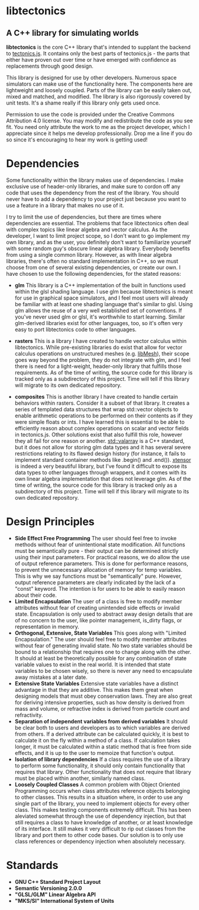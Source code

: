 # libtectonics
## A C++ library for simulating worlds

**libtectonics** is the core C++ library that's intended to supplant the backend to [tectonics.js](http://davidson16807.github.io/tectonics.js/). It contains only the best parts of tectonics.js - the parts that either have proven out over time or have emerged with confidence as replacements through good design. 

This library is designed for use by other developers. Numerous space simulators can make use of the functionality here. The components here are lightweight and loosely coupled. Parts of the library can be easily taken out, mixed and matched, and modified. The library is also rigorously covered by unit tests. It's a shame really if this library only gets used once. 

Permission to use the code is provided under the Creative Commons Attribution 4.0 license. You may modify and redistribute the code as you see fit. You need only attribute the work to me as the project developer, which I appreciate since it helps me develop professionally. Drop me a line if you do so since it's encouraging to hear my work is getting used! 

# Dependencies
Some functionality within the library makes use of dependencies. I make exclusive use of header-only libraries, and make sure to cordon off any code that uses the dependency from the rest of the library. You should never have to add a dependency to your project just because you want to use a feature in a library that makes no use of it.

I try to limit the use of dependencies, but there are times where dependencies are essential. The problems that face libtectonics often deal with complex topics like linear algebra and vector calculus. As the developer, I want to limit project scope, so I don't want to go implement my own library, and as the user, you definitely don't want to familiarize yourself with some random guy's obscure linear algebra library. Everybody benefits from using a single common library. However, as with linear algebra libraries, there's often no standard implementation in C++, so we must choose from one of several existing dependencies, or create our own. I have chosen to use the following dependencies, for the stated reasons:

* **glm** This library is a C++ implementation of the built in functions used within the glsl shading language. I use glm because libtectonics is meant for use in graphical space simulators, and I feel most users will already be familiar with at least one shading language that's similar to glsl. Using glm allows the reuse of a very well established set of conventions. If you've never used glm or glsl, it's worthwhile to start learning. Similar glm-derived libraries exist for other languages, too, so it's often very easy to port libtectonics code to other languages. 

* **rasters** This is a library I have created to handle vector calculus within libtectonics. While pre-existing libraries do exist that allow for vector calculus operations on unstructured meshes (e.g. [libMesh](https://libmesh.github.io/externalsoftware.html)), their scope goes way beyond the problem, they do not integrate with glm, and I feel there is need for a light-weight, header-only library that fulfills those requirements. As of the time of writing, the source code for this library is tracked only as a subdirectory of this project. Time will tell if this library will migrate to its own dedicated repository.

* **composites** This is another library I have created to handle certain behaviors within rasters. Consider it a subset of that library. It creates a series of templated data structures that wrap std::vector objects to enable arithmetic operations to be performed on their contents as if they were simple floats or ints. I have learned this is essential to be able to efficiently reason about complex operations on scalar and vector fields in tectonics.js. Other solutions exist that also fulfill this role, however they all fail for one reason or another. [std::valarray](https://en.cppreference.com/w/cpp/numeric/valarray) is a C++ standard, but it does not allow for storing glm data types and it has several severe restrictions relating to its flawed design history (for instance, it fails to implement standard container methods like .begin() and .end()). [xtensor](https://github.com/QuantStack/xtensor) is indeed a very beautiful library, but I've found it difficult to expose its data types to other languages through wrappers, and it comes with its own linear algebra implementation that does not leverage glm. As of the time of writing, the source code for this library is tracked only as a subdirectory of this project. Time will tell if this library will migrate to its own dedicated repository.

# Design Principles
* **Side Effect Free Programming** The user should feel free to invoke methods without fear of unintentional state modification. All functions must be semantically pure - their output can be determined strictly using their input parameters. For practical reasons, we do allow the use of output reference parameters. This is done for performance reasons, to prevent the unnecessary allocation of memory for temp variables. This is why we say functions must be "semantically" pure. However, output reference parameters are clearly indicated by the lack of a "const" keyword. The intention is for users to be able to easily reason about their code. 
* **Limited Encapsulation** The user of a class is free to modify member attributes without fear of creating unintended side effects or invalid state. Encapsulation is only used to abstract away design details that are of no concern to the user, like pointer management, is_dirty flags, or representation in memory. 
* **Orthogonal, Extensive, State Variables** This goes along with "Limited Encapsulation." The user should feel free to modify member attributes without fear of generating invalid state. No two state variables should be bound to a relationship that requires one to change along with the other. It should at least be theoretically possible for any combination of state variable values to exist in the real world. It is intended that state variables to be chosen wisely, so there is never any need to encapsulate away mistakes at a later date. 
* **Extensive State Variables** Extensive state variables have a distinct advantage in that they are additive. This makes them great when designing models that must obey conservation laws. They are also great for deriving intensive properties, such as how density is derived from mass and volume, or refractive index is derived from particle count and refractivity. 
* **Separation of independent variables from derived variables** It should be clear both to users and developers as to which variables are derived from others. If a derived attribute can be calculated quickly, it is best to calculate it on the fly within a method of a class. If calculation takes longer, it must be calculated within a static method that is free from side effects, and it is up to the user to memoize that function's output.
* **Isolation of library dependencies** If a class requires the use of a library to perform some functionality, it should only contain functionality that requires that library. Other functionality that does not require that library must be placed within another, similarly named class. 
* **Loosely Coupled Classes** A common problem with Object Oriented Programming occurs when class attributes reference objects belonging to other classes. This results in a situation where, in order to use any single part of the library, you need to implement objects for every other class. This makes testing components extremely difficult. This has been aleviated somewhat through the use of dependency injection, but that still requires a class to have knowledge of another, or at least knowledge of its interface. It still makes it very difficult to rip out classes from the library and port them to other code bases. Our solution is to only use class references or dependency injection when absolutely necessary. 

# Standards
* **GNU C++ Standard Project Layout**
* **Semantic Versioning 2.0.0**
* **"GLSL/GLM" Linear Algebra API**
* **"MKS/SI" International System of Units**
